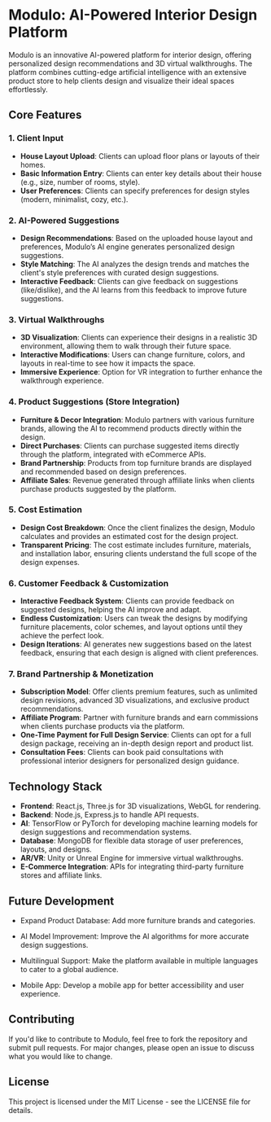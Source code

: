 # Modulo: AI-Powered Interior Design Platform

Modulo is an innovative AI-powered platform for interior design, offering personalized design recommendations and 3D virtual walkthroughs. The platform combines cutting-edge artificial intelligence with an extensive product store to help clients design and visualize their ideal spaces effortlessly.

## Core Features

### 1. **Client Input**
   - **House Layout Upload**: Clients can upload floor plans or layouts of their homes.
   - **Basic Information Entry**: Clients can enter key details about their house (e.g., size, number of rooms, style).
   - **User Preferences**: Clients can specify preferences for design styles (modern, minimalist, cozy, etc.).

### 2. **AI-Powered Suggestions**
   - **Design Recommendations**: Based on the uploaded house layout and preferences, Modulo’s AI engine generates personalized design suggestions.
   - **Style Matching**: The AI analyzes the design trends and matches the client's style preferences with curated design suggestions.
   - **Interactive Feedback**: Clients can give feedback on suggestions (like/dislike), and the AI learns from this feedback to improve future suggestions.

### 3. **Virtual Walkthroughs**
   - **3D Visualization**: Clients can experience their designs in a realistic 3D environment, allowing them to walk through their future space.
   - **Interactive Modifications**: Users can change furniture, colors, and layouts in real-time to see how it impacts the space.
   - **Immersive Experience**: Option for VR integration to further enhance the walkthrough experience.

### 4. **Product Suggestions (Store Integration)**
   - **Furniture & Decor Integration**: Modulo partners with various furniture brands, allowing the AI to recommend products directly within the design.
   - **Direct Purchases**: Clients can purchase suggested items directly through the platform, integrated with eCommerce APIs.
   - **Brand Partnership**: Products from top furniture brands are displayed and recommended based on design preferences.
   - **Affiliate Sales**: Revenue generated through affiliate links when clients purchase products suggested by the platform.

### 5. **Cost Estimation**
   - **Design Cost Breakdown**: Once the client finalizes the design, Modulo calculates and provides an estimated cost for the design project.
   - **Transparent Pricing**: The cost estimate includes furniture, materials, and installation labor, ensuring clients understand the full scope of the design expenses.

### 6. **Customer Feedback & Customization**
   - **Interactive Feedback System**: Clients can provide feedback on suggested designs, helping the AI improve and adapt.
   - **Endless Customization**: Users can tweak the designs by modifying furniture placements, color schemes, and layout options until they achieve the perfect look.
   - **Design Iterations**: AI generates new suggestions based on the latest feedback, ensuring that each design is aligned with client preferences.

### 7. **Brand Partnership & Monetization**
   - **Subscription Model**: Offer clients premium features, such as unlimited design revisions, advanced 3D visualizations, and exclusive product recommendations.
   - **Affiliate Program**: Partner with furniture brands and earn commissions when clients purchase products via the platform.
   - **One-Time Payment for Full Design Service**: Clients can opt for a full design package, receiving an in-depth design report and product list.
   - **Consultation Fees**: Clients can book paid consultations with professional interior designers for personalized design guidance.

## Technology Stack

- **Frontend**: React.js, Three.js for 3D visualizations, WebGL for rendering.
- **Backend**: Node.js, Express.js to handle API requests.
- **AI**: TensorFlow or PyTorch for developing machine learning models for design suggestions and recommendation systems.
- **Database**: MongoDB for flexible data storage of user preferences, layouts, and designs.
- **AR/VR**: Unity or Unreal Engine for immersive virtual walkthroughs.
- **E-Commerce Integration**: APIs for integrating third-party furniture stores and affiliate links.

## Future Development
- Expand Product Database: Add more furniture brands and categories.

- AI Model Improvement: Improve the AI algorithms for more accurate design suggestions.

- Multilingual Support: Make the platform available in multiple languages to cater to a global audience.

- Mobile App: Develop a mobile app for better accessibility and user experience.

## Contributing
If you'd like to contribute to Modulo, feel free to fork the repository and submit pull requests. For major changes, please open an issue to discuss what you would like to change.

## License
This project is licensed under the MIT License - see the LICENSE file for details.
